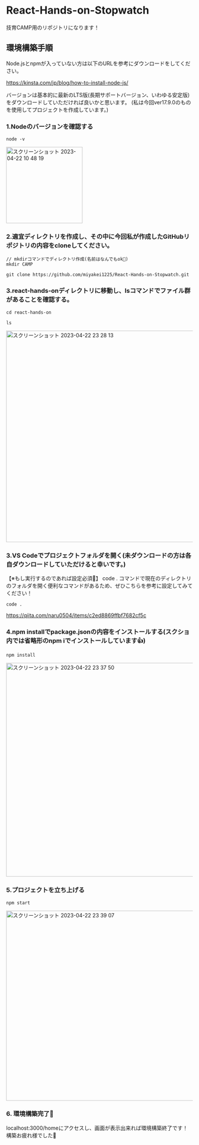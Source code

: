 # React-Hands-on-Stopwatch
技育CAMP用のリポジトリになります！


## 環境構築手順
Node.jsとnpmが入っていない方は以下のURLを参考にダウンロードをしてください。

https://kinsta.com/jp/blog/how-to-install-node-js/

バージョンは基本的に最新のLTS版(長期サポートバージョン、いわゆる安定版)をダウンロードしていただければ良いかと思います。
(私は今回ver17.9.0のものを使用してプロジェクトを作成しています。)

### 1.Nodeのバージョンを確認する
```
node -v
```

<img width="206" alt="スクリーンショット 2023-04-22 10 48 19" src="https://user-images.githubusercontent.com/65134351/233790013-78a34098-79a7-4be2-8565-2159615cc52b.png">

### 2.適宜ディレクトリを作成し、その中に今回私が作成したGitHubリポジトリの内容をcloneしてください。
```
// mkdirコマンドでディレクトリ作成(名前はなんでもok🙆)
mkdir CAMP
```

```
git clone https://github.com/miyakei1225/React-Hands-on-Stopwatch.git
```

### 3.react-hands-onディレクトリに移動し、lsコマンドでファイル群があることを確認する。
```
cd react-hands-on
```

```
ls
```

<img width="571" alt="スクリーンショット 2023-04-22 23 28 13" src="https://user-images.githubusercontent.com/65134351/233790731-5d1e1cf7-2c1c-4e76-9156-01f8180961c1.png">

### 3.VS Codeでプロジェクトフォルダを開く(未ダウンロードの方は各自ダウンロードしていただけると幸いです。)
【※もし実行するのであれば設定必須🙆】
code . コマンドで現在のディレクトリのフォルダを開く便利なコマンドがあるため、ぜひこちらを参考に設定してみてください！
```
code .
```
https://qiita.com/naru0504/items/c2ed8869ffbf7682cf5c

### 4.npm installでpackage.jsonの内容をインストールする(スクショ内では省略形のnpm iでインストールしています👍)
```
npm install
```
<img width="577" alt="スクリーンショット 2023-04-22 23 37 50" src="https://user-images.githubusercontent.com/65134351/233791078-79a04e24-c6cb-472a-82c0-5b867bd7c1c8.png">

### 5.プロジェクトを立ち上げる
```
npm start
```
<img width="513" alt="スクリーンショット 2023-04-22 23 39 07" src="https://user-images.githubusercontent.com/65134351/233791130-b2c2192f-77f0-4c87-a6fe-e29bdbebe572.png">

### 6. 環境構築完了🙌
localhost:3000/homeにアクセスし、画面が表示出来れば環境構築終了です！構築お疲れ様でした💪
